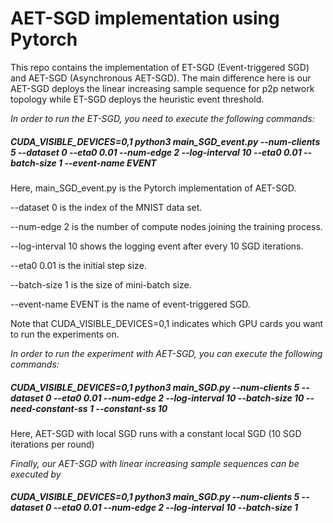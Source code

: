 <h1>AET-SGD implementation using Pytorch</h1>

This repo contains the implementation of ET-SGD (Event-triggered SGD) and AET-SGD (Asynchronous AET-SGD). The main difference here is our AET-SGD deploys the linear increasing sample sequence for p2p network topology while ET-SGD deploys the heuristic event threshold.


<em>In order to run the ET-SGD, you need to execute the following commands:</em>

##### CUDA_VISIBLE_DEVICES=0,1 python3 main_SGD_event.py --num-clients 5  --dataset 0 --eta0 0.01 --num-edge 2 --log-interval 10  --eta0 0.01 --batch-size 1 --event-name EVENT

Here, main_SGD_event.py is the Pytorch implementation of AET-SGD.

--dataset 0 is the index of the MNIST data set.

--num-edge 2 is the number of compute nodes joining the training process.

--log-interval 10 shows the logging event after every 10 SGD iterations.

--eta0 0.01 is the initial step size.

--batch-size 1 is the size of mini-batch size.

--event-name EVENT is the name of event-triggered SGD.

Note that CUDA_VISIBLE_DEVICES=0,1 indicates which GPU cards you want to run the experiments on.


<em> In order to run the experiment with AET-SGD, you can execute the following commands:</em>

##### CUDA_VISIBLE_DEVICES=0,1 python3 main_SGD.py --num-clients 5 --dataset 0 --eta0 0.01 --num-edge 2 --log-interval 10 --batch-size 10 --need-constant-ss 1 --constant-ss 10

Here, AET-SGD with local SGD runs with a constant local SGD (10 SGD iterations per round)


<em>Finally, our AET-SGD with linear increasing sample sequences can be executed by </em>

##### CUDA_VISIBLE_DEVICES=0,1 python3 main_SGD.py --num-clients 5  --dataset 0 --eta0 0.01 --num-edge 2 --log-interval 10 --batch-size 1

